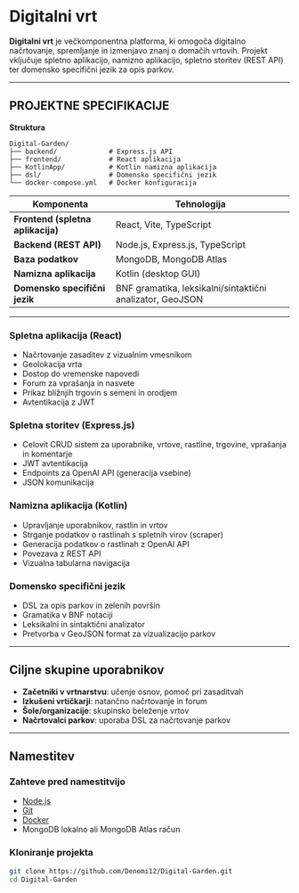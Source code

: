 # Digitalni vrt
    
**Digitalni vrt** je večkomponentna platforma, ki omogoča digitalno načrtovanje, spremljanje in izmenjavo znanj o domačih vrtovih. Projekt vključuje spletno aplikacijo, namizno aplikacijo, spletno storitev (REST API) ter domensko specifični jezik za opis parkov.

---

## PROJEKTNE SPECIFIKACIJE

**Struktura**
```
Digital-Garden/
├── backend/             # Express.js API
├── frontend/            # React aplikacija
├── KotlinApp/           # Kotlin namizna aplikacija
├── dsl/                 # Domensko specifični jezik
└── docker-compose.yml   # Docker konfiguracija
```

| Komponenta                        | Tehnologija                                               |
| --------------------------------- | --------------------------------------------------------- |
| **Frontend (spletna aplikacija)** | React, Vite, TypeScript                                   |
| **Backend (REST API)**            | Node.js, Express.js, TypeScript                           |
| **Baza podatkov**                 | MongoDB, MongoDB Atlas                                    |
| **Namizna aplikacija**            | Kotlin (desktop GUI)                                      |
| **Domensko specifični jezik**     | BNF gramatika, leksikalni/sintaktični analizator, GeoJSON |

---

### Spletna aplikacija (React)

- Načrtovanje zasaditev z vizualnim vmesnikom
- Geolokacija vrta
- Dostop do vremenske napovedi
- Forum za vprašanja in nasvete
- Prikaz bližnjih trgovin s semeni in orodjem
- Avtentikacija z JWT


### Spletna storitev (Express.js)

- Celovit CRUD sistem za uporabnike, vrtove, rastline, trgovine, vprašanja in komentarje
- JWT avtentikacija
- Endpoints za OpenAI API (generacija vsebine)
- JSON komunikacija

### Namizna aplikacija (Kotlin)

- Upravljanje uporabnikov, rastlin in vrtov
- Strganje podatkov o rastlinah s spletnih virov (scraper)
- Generacija podatkov o rastlinah z OpenAI API
- Povezava z REST API
- Vizualna tabularna navigacija

### Domensko specifični jezik

- DSL za opis parkov in zelenih površin
- Gramatika v BNF notaciji
- Leksikalni in sintaktični analizator
- Pretvorba v GeoJSON format za vizualizacijo parkov

---

## Ciljne skupine uporabnikov

- **Začetniki v vrtnarstvu**: učenje osnov, pomoč pri zasaditvah
- **Izkušeni vrtičkarji**: natančno načrtovanje in forum
- **Šole/organizacije**: skupinsko beleženje vrtov
- **Načrtovalci parkov**: uporaba DSL za načrtovanje parkov

---

## Namestitev

### Zahteve pred namestitvijo

- [Node.js](https://nodejs.org/)
- [Git](https://git-scm.com/)
- [Docker](https://www.docker.com/)
- MongoDB lokalno ali MongoDB Atlas račun

### Kloniranje projekta

```bash
git clone https://github.com/Denomi12/Digital-Garden.git
cd Digital-Garden
```
